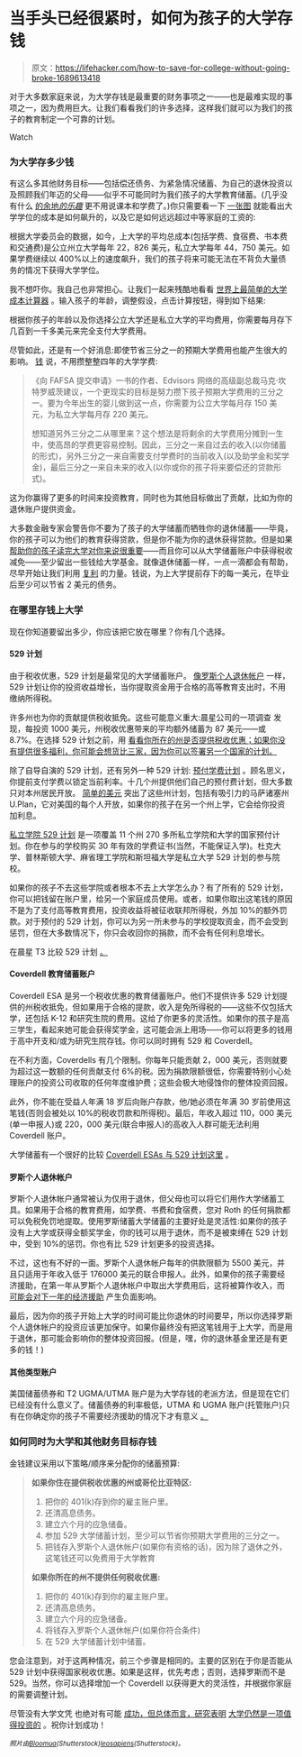 # 当手头已经很紧时，如何为孩子的大学存钱

> 原文：<https://lifehacker.com/how-to-save-for-college-without-going-broke-1689613418>

对于大多数家庭来说，为大学存钱是最重要的财务事项之一——也是最难实现的事项之一，因为费用巨大。让我们看看我们的许多选择，这样我们就可以为我们的孩子的教育制定一个可靠的计划。

Watch

### 为大学存多少钱

有这么多其他财务目标——包括偿还债务、为紧急情况储蓄、为自己的退休投资以及照顾我们年迈的父母——似乎不可能同时为我们孩子的大学教育储蓄。(几乎没有什么 [的余地*的乐趣*](http://twocents.lifehacker.com/how-to-balance-a-fun-life-with-your-financial-goals-1631646345#_ga=1.251811726.681595838.1420214623) 更不用说课本和学费了。)你只需要看一下 [一张图](http://www.politifact.com/oregon/statements/2012/mar/07/ron-wyden/ron-wyden-puts-number-soaring-cost-college-439-per/) 就能看出大学学位的成本是如何飙升的，以及它是如何远远超过中等家庭的工资的:

根据大学委员会的数据，如今，上大学的平均总成本(包括学费、食宿费、书本费和交通费)是公立州立大学每年 22，826 美元，私立大学每年 44，750 美元。如果学费继续以 400%以上的速度飙升，我们的孩子将来可能无法在不背负大量债务的情况下获得大学学位。

我不想吓你。我自己也非常担心。让我们一起来残酷地看看 [世界上最简单的大学成本计算器](http://www.savingforcollege.com/college-savings-calculator/) 。输入孩子的年龄，调整假设，点击计算按钮，得到如下结果:

根据你孩子的年龄以及你选择公立大学还是私立大学的平均费用，你需要每月存下几百到一千多美元来完全支付大学费用。

尽管如此，还是有一个好消息:即使节省三分之一的预期大学费用也能产生很大的影响。 [钱](http://time.com/money/2802161/how-much-i-need-to-save-for-college/) 说，不用攒整整四年的大学学费:

> 《向 FAFSA 提交申请》一书的作者、Edvisors 网络的高级副总裁马克·坎特罗威茨建议，一个更现实的目标是努力攒下孩子预期大学费用的三分之一。要为今年出生的婴儿做到这一点，你需要为公立大学每月存 150 美元，为私立大学每月存 220 美元。
> 
> 想知道另外三分之二从哪里来？这个想法是将剩余的大学费用分摊到一生中，使高昂的学费更容易控制。因此，三分之一来自过去的收入(以你储蓄的形式)，另外三分之一来自需要支付学费时的当前收入(以及助学金和奖学金)，最后三分之一来自未来的收入(以你或你的孩子将来要偿还的贷款形式)。

这为你赢得了更多的时间来投资教育，同时也为其他目标做出了贡献，比如为你的退休账户提供资金。

大多数金融专家会警告你不要为了孩子的大学储蓄而牺牲你的退休储蓄——毕竟，你的孩子可以为他们的教育获得贷款，但是你不能为你的退休获得贷款。但是如果 [帮助你的孩子读完大学对你来说很重要](https://lifehacker.com/how-much-do-you-plan-on-saving-for-your-kids-college-ed-1654929807)——而且你可以从大学储蓄账户中获得税收减免——至少留出一些钱给大学基金。就像退休储蓄一样，一点一滴都会有帮助，尽早开始让我们利用 [复利](http://lifehacker.com/misunderstood-money-math-why-interest-matters-more-tha-1635258906) 的力量。钱说，为上大学提前存下的每一美元，在毕业后至少可以节省 2 美元的债务。

### 在哪里存钱上大学

现在你知道要留出多少，你应该把它放在哪里？你有几个选择。

#### **529 计划**

由于税收优惠，529 计划是最常见的大学储蓄账户。 [像罗斯个人退休帐户](http://twocents.lifehacker.com/a-beginner-s-guide-to-opening-an-ira-1607498930) 一样，529 计划让你的投资收益增长，当你提取资金用于合格的高等教育支出时，不用缴纳所得税。

许多州也为你的贡献提供税收抵免。这些可能意义重大:晨星公司的一项调查 发现，每投资 1000 美元，州税收优惠带来的平均额外储蓄为 87 美元——或 8.7%。在选择 529 计划之前，用 [看看你所在的州是否提供税收优惠；如果你没有提供很多福利，你可能会想货比三家，因为你可以签署另一个国家的计划。](https://lifehacker.com/the-tax-benefits-of-college-529-savings-plans-compared-1663267973)

除了自导自演的 529 计划，还有另外一种 529 计划: [预付学费计划](http://lifehacker.com/prepay-for-college-with-a-529-plan-to-save-on-tuition-1462205386) 。顾名思义，你提前支付学费以锁定当前利率。十几个州提供他们自己的预付费计划，但大多数只对本州居民开放。 [简单的美元](http://www.thesimpledollar.com/is-this-the-perfect-investment-for-college/) 突出了这些州计划，包括有吸引力的马萨诸塞州 U.Plan，它对美国的每个人开放，如果你的孩子在另一个州上学，它会给你投资加利息。

[私立学院 529 计划](https://www.privatecollege529.com/OFI529/home.jsp) 是一项覆盖 11 个州 270 多所私立学院和大学的国家预付计划。你在参与的学校购买 30 年有效的学费证书(当然，不能保证入学)。杜克大学、普林斯顿大学、麻省理工学院和斯坦福大学是私立大学 529 计划的参与院校。

如果你的孩子不去这些学院或者根本不去上大学怎么办？有了所有的 529 计划，你可以把钱留在账户里，给另一个家庭成员使用。或者，如果你取出这笔钱的原因不是为了支付高等教育费用，投资收益将被征收联邦所得税，外加 10%的额外罚款。对于预付的 529 计划，你可以为另一所未参与的学校提取资金，而不会受到惩罚，但在大多数情况下，你只会收回你的捐款，而不会有任何利息增长。

在晨星 T3 比较 529 计划 [。](http://529.morningstar.com/state-map.action)

#### **Coverdell 教育储蓄账户**

Coverdell ESA 是另一个税收优惠的教育储蓄账户。他们不提供许多 529 计划提供的州税收抵免，但如果用于合格的提款，收入是免所得税的——这些不仅包括大学，还包括 K-12 和研究生院的费用。这给了你更多的灵活性。如果你的孩子是高三学生，看起来她可能会获得奖学金，这可能会派上用场——你可以将更多的钱用于高中开支和/或为研究生院存钱。你可以同时拥有 529 和 Coverdell。

在不利方面，Coverdells 有几个限制。你每年只能贡献 2，000 美元，否则就要为超过这一数额的任何贡献支付 6%的税。因为捐款限额很低，你需要特别小心处理账户的投资公司收取的任何年度维护费；这些会极大地侵蚀你的整体投资回报。

此外，你不能在受益人年满 18 岁后向账户存款，他/她必须在年满 30 岁前使用这笔钱(否则会被处以 10%的税收罚款和所得税)。最后，年收入超过 110，000 美元(单一申报人)或 220，000 美元(联合申报人)的高收入人群可能无法利用 Coverdell 账户。

大学储蓄有一个很好的比较 [Coverdell ESAs 与 529 计划这里](http://www.savingforcollege.com/articles/coverdell-ESA-versus-529-Plan?page=1) 。

#### **罗斯个人退休帐户**

罗斯个人退休帐户通常被认为仅用于退休，但父母也可以将它们用作大学储蓄工具。如果用于合格的教育费用，如学费、书费和食宿费，您对 Roth 的任何捐款都可以免税免罚地提取。使用罗斯储蓄大学储蓄的主要好处是灵活性:如果你的孩子没有上大学或获得全额奖学金，你的钱可以用于退休，而不是被束缚在 529 计划中，受到 10%的惩罚。你也有比 529 计划更多的投资选择。

不过，这也有不好的一面。罗斯个人退休帐户每年的供款限额为 5500 美元，并且只适用于年收入低于 176000 美元的联合申报人。此外，如果你的孩子需要经济援助，在第一年从罗斯个人退休帐户中取出大学费用后，这将被算作收入，而 [可能会对下一年的经济援助](https://lifehacker.com/using-a-roth-ira-to-pay-for-college-may-work-against-yo-1661309754) 产生负面影响。

最后，因为你的孩子开始上大学的时间可能比你退休的时间要早，所以你选择罗斯个人退休帐户的投资应该更加保守。如果你最终没有把这笔钱用于上大学，而是用于退休，那可能会影响你的整体投资回报。(但是，嘿，你的退休基金里还是有更多的钱！)

#### **其他类型账户**

美国储蓄债券和 T2 UGMA/UTMA 账户是为大学存钱的老派方法，但是现在它们已经没有什么意义了。储蓄债券的利率极低，UTMA 和 UGMA 账户(托管账户)只有在你确定你的孩子不需要经济援助的情况下才有意义 [。](http://www.forbes.com/sites/baldwin/2013/02/28/using-utma-and-ugma-accounts-for-college/)

### 如何同时为大学和其他财务目标存钱

金钱建议采用以下策略/顺序来分配你的储蓄预算:

> **如果你住在提供税收优惠的州或哥伦比亚特区:**
> 
> 1.  把你的 401(k)存到你的雇主账户里。
> 2.  还清高息债务。
> 3.  建立六个月的应急储备。
> 4.  参加 529 大学储蓄计划，至少可以节省你预期大学费用的三分之一。
> 5.  把钱存入罗斯个人退休帐户(如果你有资格的话)，因为除了退休之外，这笔钱还可以免费用于大学教育
> 
> **如果你所在的州不提供任何税收优惠:**
> 
> 1.  把你的 401(k)存到你的雇主账户里。
> 2.  还清高息债务。
> 3.  建立六个月的应急储备。
> 4.  将钱存入罗斯个人退休帐户(如果你符合条件)
> 5.  在 529 大学储蓄计划中储蓄。

您会注意到，对于这两种情况，前三个步骤是相同的。主要的区别在于你是否能从 529 计划中获得国家税收优惠。如果是这样，优先考虑；否则，选择罗斯而不是 529。当然，你可以选择增加一个 Coverdell 以获得更大的灵活性，并根据你家庭的需要调整计划。

尽管没有大学文凭 也绝对有可能 [成功，但总体而言，研究表明](http://lifehacker.com/how-to-get-by-without-a-college-degree-and-when-you-ne-1120356954) [大学仍然是一项值得投资的](http://money.cnn.com/2014/06/24/news/economy/college-worth-it/) 。祝你计划成功！

*<small>照片由</small>*[*<small>Bloomua</small>*](http://www.shutterstock.com/pic-197353193/stock-vector-knowledge-and-education-concept-with-open-book-for-reading-and-learning-maths-equipment-and.html?src=id&ws=1)*<small>(Shutterstock)</small>*[*<small>leosapiens</small>*](http://www.shutterstock.com/pic-149610011/stock-vector-finance-icons.html?src=id&ws=1)<small>*(Shutterstock)。*</small>